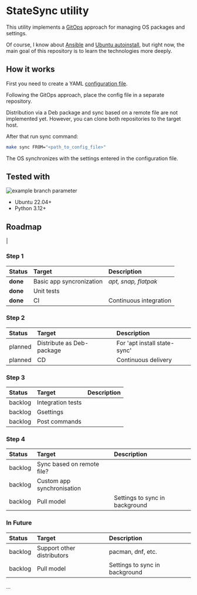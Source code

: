 # StateSync utility

This utility implements a [GitOps](https://www.redhat.com/en/topics/devops/what-is-gitops) approach for managing OS packages and settings.

Of course, I know about [Ansible]([https://](https://www.redhat.com/en/ansible-collaborative)) and [Ubuntu autoinstall](https://canonical-subiquity.readthedocs-hosted.com/en/latest/intro-to-autoinstall.html), but right now, the main goal of this repository is to learn the technologies more deeply.

## How it works

First you need to create a YAML [configuration file](https://github.com/artur-titov/state-sync/blob/master/config-example.yml).

Following the GitOps approach, place the config file in a separate repository.

Distribution via a Deb package and sync based on a remote file are not implemented yet. However, you can clone both repositories to the target host.

After that run sync command:

```sh
make sync FROM="<path_to_config_file>"
```

The OS synchronizes with the settings entered in the configuration file.

## Tested with

![example branch parameter](https://github.com/artur-titov/state-sync/actions/workflows/ci.yml/badge.svg?branch=development)

- Ubuntu 22.04+
- Python 3.12+

## Roadmap

|

### Step 1

| Status    | Target    | Description   |
| :---      | :---      | :---          |
| __done__      | Basic app syncronization  | *apt, snap, flatpak* |
| __done__      | Unit tests    ||
| __done__      | CI | Continuous integration |

### Step 2

| Status    | Target    | Description   |
| :---      | :---      | :---          |
| planned   | Distribute as Deb-package | For 'apt install state-sync' |
| planned   | CD | Continuous delivery |

### Step 3

| Status    | Target    | Description   |
| :---      | :---      | :---          |
| backlog   | Integration tests ||
| backlog   | Gsettings  ||
| backlog   | Post commands    ||

### Step 4

| Status    | Target    | Description   |
| :---      | :---      | :---          |
| backlog   | Sync based on remote file? ||
| backlog   | Custom app synchronisation ||
| backlog   | Pull model | Settings to sync in background |

### In Future

| Status    | Target    | Description   |
| :---      | :---      | :---          |
| backlog   | Support other distributors | pacman, dnf, etc. |
| backlog   | Pull model | Settings to sync in background |

...
